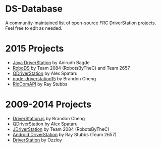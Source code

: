 # DS-Database
A community-maintained list of open-source FRC DriverStation projects. Feel free to edit as needed.

# 2015 Projects

- [Java DriverStation](https://github.com/anidev/frc-driverstation) by Anirudh Bagde
- [RoboDS](https://github.com/RobotsByTheC/RoboDS) by Team 2084 (RobotsByTheC) and Team 2657
- [QDriverStation](https://github.com/FRC-Utilities/QDriverStation) by Alex Spataru
- [node-driverstation15](https://github.com/gluxon/node-driverstation15) by Brandon Cheng
- [RioComAPI](https://github.com/raystubbs/RioComAPI) by Ray Stubbs

# 2009-2014 Projects

- [DriverStation.js](https://github.com/gluxon/DriverStation.js) by Brandon Cheng
- [QDriverStation](https://github.com/FRC-Utilities/QDriverStation) by Alex Spataru
- [JDriverStation](https://github.com/RobotsByTheC/JDriverStation) by Team 2084 (RobotsByTheC)
- [Android DriverStation](https://github.com/raystubbs/Android-FRC-Driverstation) by Ray Stubbs (Team 2657)
- [DriverStation](https://github.com/ozzloy/frc-driver-station) by Ozzloy
